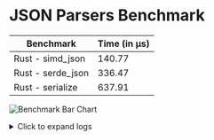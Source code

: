 # JSON Parsers Benchmark

| Benchmark | Time (in µs) |
|-----------|------|
| Rust - simd_json | 140.77 |
| Rust - serde_json | 336.47 |
| Rust - serialize | 637.91 |

![Benchmark Bar Chart](https://quickchart.io/chart?bkg=white&c=%7B%22data%22%3A%7B%22datasets%22%3A%5B%7B%22data%22%3A%5B140.77%2C336.47%2C637.91%5D%2C%22label%22%3A%22Benchmark%20Results%22%7D%5D%2C%22labels%22%3A%5B%22Rust%20-%20simd_json%22%2C%22Rust%20-%20serde_json%22%2C%22Rust%20-%20serialize%22%5D%7D%2C%22options%22%3A%7B%22scales%22%3A%7B%22yAxes%22%3A%5B%7B%22ticks%22%3A%7B%22beginAtZero%22%3Atrue%7D%7D%5D%7D%2C%22title%22%3A%7B%22display%22%3Atrue%2C%22text%22%3A%22Lower%20is%20Better%22%7D%7D%2C%22type%22%3A%22bar%22%7D)

<details><summary>Click to expand logs</summary>

Rust Benchmark Output:

```shell

running 0 tests

test result: ok. 0 passed; 0 failed; 0 ignored; 0 measured; 0 filtered out; finished in 0.00s

simd_json               time:   [140.77 µs 140.97 µs 141.32 µs]
Found 7 outliers among 100 measurements (7.00%)
  4 (4.00%) high mild
  3 (3.00%) high severe

serde_json              time:   [336.47 µs 336.73 µs 337.07 µs]
Found 13 outliers among 100 measurements (13.00%)
  2 (2.00%) low mild
  6 (6.00%) high mild
  5 (5.00%) high severe

rustc-serialize         time:   [637.91 µs 641.24 µs 646.53 µs]
Found 6 outliers among 100 measurements (6.00%)
  4 (4.00%) high mild
  2 (2.00%) high severe


```

Go Benchmark Output:

```shell
goos: linux
goarch: amd64
pkg: my-project
cpu: AMD EPYC 7763 64-Core Processor                
BenchmarkJsonParser   	    9142	    130601 ns/op
BenchmarkEncodingJson 	    1017	   1185459 ns/op
PASS
ok  	my-project	2.537s

```

</details>
